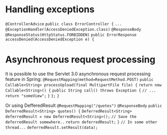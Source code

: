 # Handling exceptions

`@ControllerAdvice`
`public class ErrorController {`
`...`
`@ExceptionHandler(AccessDeniedException.class)`
`@ResponseBody`
`@ResponseStatus(HttpStatus.FORBIDDEN)`
`public ErrorResponse accessDenied(AccessDeniedException e) {`

# Asynchronous request processing

It is possible to use the Servlet 3.0 asynchronous request processing feature in Spring:
`@RequestMapping(method=RequestMethod.POST)`
`public Callable<String> processUpload(final MultipartFile file) {`
`return new Callable<String>() {`
`public String call() throws Exception {`
`// ...`
`return "someView";`
`}`
`};`
`}`

Or using DefferedResult
`@RequestMapping("/quotes")`
`@ResponseBody`
`public DeferredResult<String> quotes() {`
`DeferredResult<String> deferredResult = new DeferredResult<String>();`
`// Save the deferredResult somewhere..`
`return deferredResult;`
`}`
`// In some other thread...`
`deferredResult.setResult(data);`

